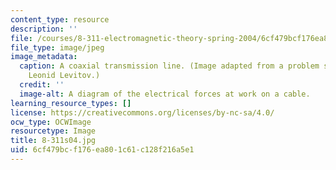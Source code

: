 ```yaml
---
content_type: resource
description: ''
file: /courses/8-311-electromagnetic-theory-spring-2004/6cf479bcf176ea801c61c128f216a5e1_8-311s04.jpg
file_type: image/jpeg
image_metadata:
  caption: A coaxial transmission line. (Image adapted from a problem set by Prof.
    Leonid Levitov.)
  credit: ''
  image-alt: A diagram of the electrical forces at work on a cable.
learning_resource_types: []
license: https://creativecommons.org/licenses/by-nc-sa/4.0/
ocw_type: OCWImage
resourcetype: Image
title: 8-311s04.jpg
uid: 6cf479bc-f176-ea80-1c61-c128f216a5e1
---
```

